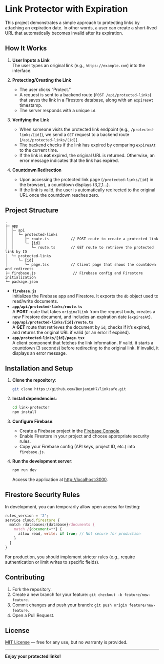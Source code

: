 # Link Protector with Expiration

This project demonstrates a simple approach to protecting links by attaching an expiration date. In other words, a user can create a short-lived URL that automatically becomes invalid after its expiration.

## How It Works

1. **User Inputs a Link**  
   The user types an original link (e.g., `https://example.com`) into the interface.

2. **Protecting/Creating the Link**

   - The user clicks “Protect.”
   - A request is sent to a backend route (`POST /api/protected-links`) that saves the link in a Firestore database, along with an `expiresAt` timestamp.
   - The server responds with a unique `id`.

3. **Verifying the Link**

   - When someone visits the protected link endpoint (e.g., `/protected-links/[id]`), we send a `GET` request to a backend route (`/api/protected-links/[id]`).
   - The backend checks if the link has expired by comparing `expiresAt` to the current time.
   - If the link is **not** expired, the original URL is returned. Otherwise, an error message indicates that the link has expired.

4. **Countdown Redirection**
   - Upon accessing the protected link page (`/protected-links/[id]` in the browser), a countdown displays (3,2,1...).
   - If the link is valid, the user is automatically redirected to the original URL once the countdown reaches zero.

## Project Structure

```
.
├─ app
│  ├─ api
│  │  └─ protected-links
│  │     ├─ route.ts          // POST route to create a protected link
│  │     └─ [id]
│  │        └─ route.ts       // GET route to retrieve the protected link by ID
│  └─ protected-links
│     └─ [id]
│        └─ page.tsx          // Client page that shows the countdown and redirects
├─ firebase.js                 // Firebase config and Firestore initialization
└─ package.json
```

- **`firebase.js`**  
  Initializes the Firebase app and Firestore. It exports the `db` object used to read/write documents.
- **`app/api/protected-links/route.ts`**  
  A **POST** route that takes `originalLink` from the request body, creates a new Firestore document, and includes an expiration date (`expiresAt`).
- **`app/api/protected-links/[id]/route.ts`**  
  A **GET** route that retrieves the document by `id`, checks if it’s expired, and returns the original URL if valid (or an error if expired).
- **`app/protected-links/[id]/page.tsx`**  
  A client component that fetches the link information. If valid, it starts a countdown (3 seconds) before redirecting to the original link. If invalid, it displays an error message.

## Installation and Setup

1. **Clone the repository**:
   ```bash
   git clone https://github.com/BenjaminH7/linksafe.git
   ```
2. **Install dependencies**:
   ```bash
   cd link-protector
   npm install
   ```
3. **Configure Firebase**:

   - Create a Firebase project in the [Firebase Console](https://console.firebase.google.com/).
   - Enable Firestore in your project and choose appropriate security rules.
   - Copy your Firebase config (API keys, project ID, etc.) into `firebase.js`.

4. **Run the development server**:
   ```bash
   npm run dev
   ```
   Access the application at [http://localhost:3000](http://localhost:3000).

## Firestore Security Rules

In development, you can temporarily allow open access for testing:

```js
rules_version = '2';
service cloud.firestore {
  match /databases/{database}/documents {
    match /{document=**} {
      allow read, write: if true; // Not secure for production
    }
  }
}
```

For production, you should implement stricter rules (e.g., require authentication or limit writes to specific fields).

## Contributing

1. Fork the repository.
2. Create a new branch for your feature: `git checkout -b feature/new-feature`.
3. Commit changes and push your branch: `git push origin feature/new-feature`.
4. Open a Pull Request.

## License

[MIT License](LICENSE) — free for any use, but no warranty is provided.

---

**Enjoy your protected links!**
